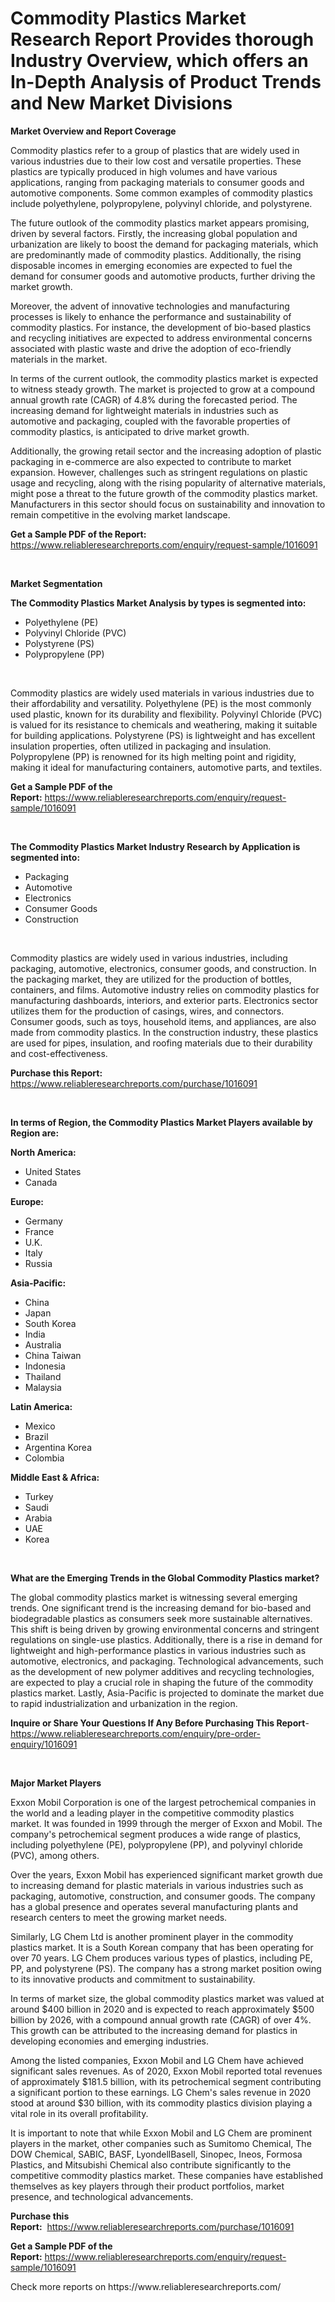 <p><h1>Commodity Plastics Market Research Report Provides thorough Industry Overview, which offers an In-Depth Analysis of Product Trends and New Market Divisions</h1></p><p><strong>Market Overview and Report Coverage</strong></p>
<p><p>Commodity plastics refer to a group of plastics that are widely used in various industries due to their low cost and versatile properties. These plastics are typically produced in high volumes and have various applications, ranging from packaging materials to consumer goods and automotive components. Some common examples of commodity plastics include polyethylene, polypropylene, polyvinyl chloride, and polystyrene.</p><p>The future outlook of the commodity plastics market appears promising, driven by several factors. Firstly, the increasing global population and urbanization are likely to boost the demand for packaging materials, which are predominantly made of commodity plastics. Additionally, the rising disposable incomes in emerging economies are expected to fuel the demand for consumer goods and automotive products, further driving the market growth.</p><p>Moreover, the advent of innovative technologies and manufacturing processes is likely to enhance the performance and sustainability of commodity plastics. For instance, the development of bio-based plastics and recycling initiatives are expected to address environmental concerns associated with plastic waste and drive the adoption of eco-friendly materials in the market.</p><p>In terms of the current outlook, the commodity plastics market is expected to witness steady growth. The market is projected to grow at a compound annual growth rate (CAGR) of 4.8% during the forecasted period. The increasing demand for lightweight materials in industries such as automotive and packaging, coupled with the favorable properties of commodity plastics, is anticipated to drive market growth.</p><p>Additionally, the growing retail sector and the increasing adoption of plastic packaging in e-commerce are also expected to contribute to market expansion. However, challenges such as stringent regulations on plastic usage and recycling, along with the rising popularity of alternative materials, might pose a threat to the future growth of the commodity plastics market. Manufacturers in this sector should focus on sustainability and innovation to remain competitive in the evolving market landscape.</p></p>
<p><strong>Get a Sample PDF of the Report:</strong> <a href="https://www.reliableresearchreports.com/enquiry/request-sample/1016091">https://www.reliableresearchreports.com/enquiry/request-sample/1016091</a></p>
<p>&nbsp;</p>
<p><strong>Market Segmentation</strong></p>
<p><strong>The Commodity Plastics Market Analysis by types is segmented into:</strong></p>
<p><ul><li>Polyethylene (PE)</li><li>Polyvinyl Chloride (PVC)</li><li>Polystyrene (PS)</li><li>Polypropylene (PP)</li></ul></p>
<p>&nbsp;</p>
<p><p>Commodity plastics are widely used materials in various industries due to their affordability and versatility. Polyethylene (PE) is the most commonly used plastic, known for its durability and flexibility. Polyvinyl Chloride (PVC) is valued for its resistance to chemicals and weathering, making it suitable for building applications. Polystyrene (PS) is lightweight and has excellent insulation properties, often utilized in packaging and insulation. Polypropylene (PP) is renowned for its high melting point and rigidity, making it ideal for manufacturing containers, automotive parts, and textiles.</p></p>
<p><strong>Get a Sample PDF of the Report:</strong>&nbsp;<a href="https://www.reliableresearchreports.com/enquiry/request-sample/1016091">https://www.reliableresearchreports.com/enquiry/request-sample/1016091</a></p>
<p>&nbsp;</p>
<p><strong>The Commodity Plastics Market Industry Research by Application is segmented into:</strong></p>
<p><ul><li>Packaging</li><li>Automotive</li><li>Electronics</li><li>Consumer Goods</li><li>Construction</li></ul></p>
<p>&nbsp;</p>
<p><p>Commodity plastics are widely used in various industries, including packaging, automotive, electronics, consumer goods, and construction. In the packaging market, they are utilized for the production of bottles, containers, and films. Automotive industry relies on commodity plastics for manufacturing dashboards, interiors, and exterior parts. Electronics sector utilizes them for the production of casings, wires, and connectors. Consumer goods, such as toys, household items, and appliances, are also made from commodity plastics. In the construction industry, these plastics are used for pipes, insulation, and roofing materials due to their durability and cost-effectiveness.</p></p>
<p><strong>Purchase this Report:</strong>&nbsp; <a href="https://www.reliableresearchreports.com/purchase/1016091">https://www.reliableresearchreports.com/purchase/1016091</a></p>
<p>&nbsp;</p>
<p><strong>In terms of Region, the Commodity Plastics Market Players available by Region are:</strong></p>
<p>
    <p> <strong> North America: </strong>
        <ul>
            <li>United States</li>
            <li>Canada</li>
        </ul>
        </p> 
    <p> <strong> Europe: </strong>
        <ul>
            <li>Germany</li>
            <li>France</li>
            <li>U.K.</li>
            <li>Italy</li>
            <li>Russia</li>
        </ul>
        </p> 
    <p> <strong> Asia-Pacific: </strong>
        <ul>
            <li>China</li>
            <li>Japan</li>
            <li>South Korea</li>
            <li>India</li>
            <li>Australia</li>
            <li>China Taiwan</li>
            <li>Indonesia</li>
            <li>Thailand</li>
            <li>Malaysia</li>
        </ul>
        </p> 
    <p> <strong> Latin America: </strong>
        <ul>
            <li>Mexico</li>
            <li>Brazil</li>
            <li>Argentina Korea</li>
            <li>Colombia</li>
        </ul>
        </p> 
    <p> <strong> Middle East & Africa: </strong>
        <ul>
            <li>Turkey</li>
            <li>Saudi</li>
            <li>Arabia</li>
            <li>UAE</li>
            <li>Korea</li>
        </ul>
    </p>
    </p>
<p>&nbsp;</p>
<p><strong>What are the Emerging Trends in the Global Commodity Plastics market?</strong></p>
<p><p>The global commodity plastics market is witnessing several emerging trends. One significant trend is the increasing demand for bio-based and biodegradable plastics as consumers seek more sustainable alternatives. This shift is being driven by growing environmental concerns and stringent regulations on single-use plastics. Additionally, there is a rise in demand for lightweight and high-performance plastics in various industries such as automotive, electronics, and packaging. Technological advancements, such as the development of new polymer additives and recycling technologies, are expected to play a crucial role in shaping the future of the commodity plastics market. Lastly, Asia-Pacific is projected to dominate the market due to rapid industrialization and urbanization in the region.</p></p>
<p><strong>Inquire or Share Your Questions If Any Before Purchasing This Report</strong>- <a href="https://www.reliableresearchreports.com/enquiry/pre-order-enquiry/1016091">https://www.reliableresearchreports.com/enquiry/pre-order-enquiry/1016091</a></p>
<p>&nbsp;</p>
<p><strong>Major Market Players</strong></p>
<p><p>Exxon Mobil Corporation is one of the largest petrochemical companies in the world and a leading player in the competitive commodity plastics market. It was founded in 1999 through the merger of Exxon and Mobil. The company's petrochemical segment produces a wide range of plastics, including polyethylene (PE), polypropylene (PP), and polyvinyl chloride (PVC), among others.</p><p>Over the years, Exxon Mobil has experienced significant market growth due to increasing demand for plastic materials in various industries such as packaging, automotive, construction, and consumer goods. The company has a global presence and operates several manufacturing plants and research centers to meet the growing market needs.</p><p>Similarly, LG Chem Ltd is another prominent player in the commodity plastics market. It is a South Korean company that has been operating for over 70 years. LG Chem produces various types of plastics, including PE, PP, and polystyrene (PS). The company has a strong market position owing to its innovative products and commitment to sustainability.</p><p>In terms of market size, the global commodity plastics market was valued at around $400 billion in 2020 and is expected to reach approximately $500 billion by 2026, with a compound annual growth rate (CAGR) of over 4%. This growth can be attributed to the increasing demand for plastics in developing economies and emerging industries.</p><p>Among the listed companies, Exxon Mobil and LG Chem have achieved significant sales revenues. As of 2020, Exxon Mobil reported total revenues of approximately $181.5 billion, with its petrochemical segment contributing a significant portion to these earnings. LG Chem's sales revenue in 2020 stood at around $30 billion, with its commodity plastics division playing a vital role in its overall profitability.</p><p>It is important to note that while Exxon Mobil and LG Chem are prominent players in the market, other companies such as Sumitomo Chemical, The DOW Chemical, SABIC, BASF, LyondellBasell, Sinopec, Ineos, Formosa Plastics, and Mitsubishi Chemical also contribute significantly to the competitive commodity plastics market. These companies have established themselves as key players through their product portfolios, market presence, and technological advancements.</p></p>
<p><strong>Purchase this Report:</strong>&nbsp;&nbsp;<a href="https://www.reliableresearchreports.com/purchase/1016091">https://www.reliableresearchreports.com/purchase/1016091</a></p>
<p></p>
<p><strong>Get a Sample PDF of the Report:</strong>&nbsp;<a href="https://www.reliableresearchreports.com/enquiry/request-sample/1016091">https://www.reliableresearchreports.com/enquiry/request-sample/1016091</a></p>
<p>Check more reports on https://www.reliableresearchreports.com/</p>